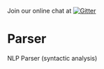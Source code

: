 
Join our online chat at [![Gitter](https://badges.gitter.im/gitterHQ/gitter.svg)](https://gitter.im/atomic/nlp)


# Parser
NLP Parser (syntactic analysis)
